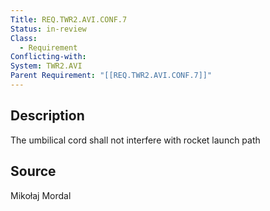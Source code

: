 ```yaml
---
Title: REQ.TWR2.AVI.CONF.7
Status: in-review
Class:
  - Requirement
Conflicting-with: 
System: TWR2.AVI
Parent Requirement: "[[REQ.TWR2.AVI.CONF.7]]"
---
```


## Description

The umbilical cord shall not interfere with rocket launch path

## Source

Mikołaj Mordal